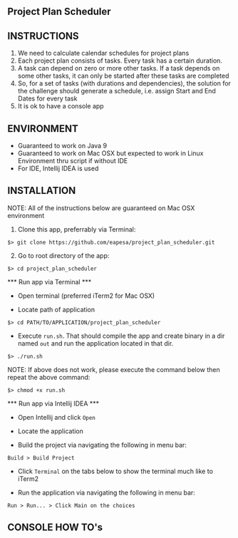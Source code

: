 Project Plan Scheduler
----------------------

## INSTRUCTIONS

1. We need to calculate calendar schedules for project plans
2. Each project plan consists of tasks. Every task has a certain duration.
3. A task can depend on zero or more other tasks. If a task depends on some other tasks, it can only be started after these tasks are completed
4. So, for a set of tasks (with durations and dependencies), the solution for the challenge should generate a schedule, i.e. assign Start and End Dates for every task
5. It is ok to have a console app

## ENVIRONMENT

- Guaranteed to work on Java 9
- Guaranteed to work on Mac OSX but expected to work in Linux Environment thru script if without IDE
- For IDE, Intellij IDEA is used

## INSTALLATION

NOTE: All of the instructions below are guaranteed on Mac OSX environment

1. Clone this app, preferrably via Terminal:
```
$> git clone https://github.com/eapesa/project_plan_scheduler.git
```

2. Go to root directory of the app:
```
$> cd project_plan_scheduler
```

*** Run app via Terminal ***

- Open terminal (preferred iTerm2 for Mac OSX)

- Locate path of application
```
$> cd PATH/TO/APPLICATION/project_plan_scheduler
```

- Execute `run.sh`. That should compile the app and create binary in a dir named `out` and run the application located in that dir.
```
$> ./run.sh
```

NOTE: If above does not work, please execute the command below then repeat the above command:
```
$> chmod +x run.sh
```

*** Run app via Intellij IDEA ***

- Open Intellij and click `Open`

- Locate the application

- Build the project via navigating the following in menu bar:
```
Build > Build Project
```

- Click `Terminal` on the tabs below to show the terminal much like to iTerm2

- Run the application via navigating the following in menu bar:
```
Run > Run... > Click Main on the choices
```

## CONSOLE HOW TO's
